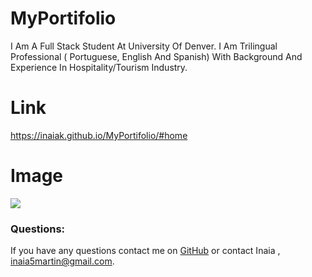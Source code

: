 # MyPortifolio

I Am A Full Stack Student At University Of Denver. 
I Am Trilingual Professional ( Portuguese, English And Spanish) With Background And Experience In Hospitality/Tourism Industry.



# Link
https://inaiak.github.io/MyPortifolio/#home

# Image
<img src="file:///C:/Users/Owner/mod3/MyPortifolio/images/2022-06-19.png">

### Questions:
If you have any questions contact me on [GitHub](https://github.com/inaia@gmail.com) or contact Inaia , inaia5martin@gmail.com.


